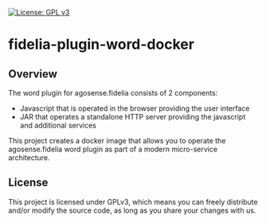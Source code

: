 [![License: GPL v3](https://img.shields.io/badge/License-GPL%20v3-blue.svg)](https://www.gnu.org/licenses/gpl-3.0)
# fidelia-plugin-word-docker
## Overview
The word plugin for agosense.fidelia consists of 2 components:
* Javascript that is operated in the browser providing the user interface
* JAR that operates a standalone HTTP server providing the javascript and additional services

This project creates a docker image that allows you to operate the agosense.fidelia word plugin as part of a modern micro-service architecture.
## License
This project is licensed under GPLv3, which means you can freely distribute and/or modify the source code, as long as you share your changes with us.

